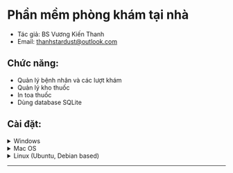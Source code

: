 ﻿# Phần mềm phòng khám tại nhà
- Tác giả: BS Vương Kiến Thanh  
- Email: thanhstardust@outlook.com

## Chức năng:
- Quản lý bệnh nhân và các lượt khám
- Quản lý kho thuốc
- In toa thuốc
- Dùng database SQLite

## Cài đặt:
<details> <summary>Windows</summary>

### Install `python`
Download **python3.10** at https://www.python.org/downloads/ and install it

### Install `poetry`
Open power shell
```powershell
(Invoke-WebRequest -Uri https://install.python-poetry.org -UseBasicParsing).Content | py -
```
Check installed version
```sh
poetry --version # poetry 1.1.13
```

### Download this repo
Initialize the poetry env
```sh
poetry env use python3.10
poetry install --no-dev
```
Start app optimized
```sh
cd src && poetry run python -OO main.py
```

### Shortcut to start app
Run Directly or Create shortcut to Desktop from `shortcuts\windows.bat` or `shortcuts\windows_no_cmd.vbs`
</details>

<details> <summary>Mac OS</summary>

### Install `python`
Download **python3.10** at https://www.python.org/downloads/ and install it

### Install `poetry`
```sh
curl -sSL https://install.python-poetry.org | python3 -
```
Check installed version
```sh
poetry --version # poetry 1.1.13
```

### Download this repo
Initialize the poetry env
```sh
poetry env use python3.10
poetry install --no-dev
```
Start app optimized
```sh
cd src && poetry run python -OO main.py
```

### Shortcut to start app
Run Directly or Create shortcut to Desktop from `shortcuts/macos.sh`  
You may need to make it executable with `chmod +x macos.sh`
</details>

<details> <summary>Linux (Ubuntu, Debian based)</summary>

### Download source code and build `python`
As of writing, there is no available python3.10 executable.  
You have to compile it yourself.  
Download **python3.10** source code at https://www.python.org/downloads/

Install dependencies
```sh
sudo apt install -y build-essential gdb lcov pkg-config \
      libbz2-dev libffi-dev libgdbm-dev libgdbm-compat-dev liblzma-dev \
      libncurses5-dev libreadline6-dev libsqlite3-dev libssl-dev \
      lzma lzma-dev tk-dev uuid-dev zlib1g-dev python3-venv\
      libgtk-3-0 libgtk-3-bin libgtk-3-common libgtk-3-dev \
      libgstreamer1.0-dev libgstreamer-plugins-base1.0-0 \
      libgstreamer-plugins-base1.0-dev freeglut3 freeglut3-devA \
      python3-dev python-dev libsdl-dev libtiff-dev libpng-dev \
      libjpeg-dev
```
Extract the downloaded source code and run
```sh
./configure --enable-loadable-sqlite-extensions --enable-optimizations
make
sudo make altinstall
```

### Install `poetry`
```sh
curl -sSL https://install.python-poetry.org | python3 -
```
Check installed version
```sh
poetry --version # poetry 1.1.13
```

### Download this repo
Initialize the poetry env
```sh
poetry env use python3.10
poetry install --no-dev
```
Start app optimized
```sh
cd src && poetry run python -OO main.py
```

### Shortcut to start app
Run Directly or Create shortcut to Desktop from `shortcuts/linux.sh`  
You may need to make it executable with `chmod +x linux.sh`
</details>

---
